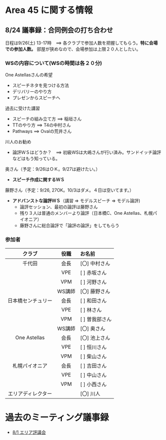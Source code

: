 # Area 45 に関する情報

## 8/24 議事録：合同例会の打ち合わせ
日程は9/26(土) 13-17時　==> 各クラブで参加人数を把握してもらう。**特に会場での参加人数。**
部屋が狭めなので、会場参加は上限２０人としたい。

### WSの内容について(WSの時間は各２０分)
One Astellasさんの希望
- スピーチネタを見つける方法
- デリバリーのやり方
- プレゼンからスピーチへ

過去に受けた講習
- スピーチの組み立て方 ==> 稲垣さん
- TTのやり方 ==> T4の中村さん
- Pathways ==> Ovalの荒井さん

川人のお勧め
- 論評ＷＳはどうか？　==>  初級WSは大嶋さんが行い済み。サンドイッチ論評などはもう知っている。


奥さん（予定：9/26はＯＫ。9/27は避けたい。）
- **スピーチ作成に関するＷＳ**

藤野さん（予定：9/26, 27OK。10/3はダメ。４日は空いてます。）
- **アドバンストな論評ＷＳ**（講習 => モデルスピーチ => モデル論評)
  - 論評セッション、最初の論評は藤野さん
  - 残り３人は普通のメンバーより論評（日本橋C、One Astellas、札幌パイオニア）
  - 藤野さんに総合論評で「論評の論評」をしてもらう


### 参加者
|クラブ|役職|お名前 |
|:-----:|:---:|:-----------|
| 千代田 | 会長 | [〇] 中村さん |
| | VPE | [ ] 赤坂さん |
| | VPM | [ ] 河野さん |
| | WS講師 | [〇] 藤野さん |
| 日本橋センチュリー | 会長 | [ ] 和田さん |
| | VPE | [ ] 林さん |
| | VPM | [ ] 曽我部さん |
| | WS講師 | [〇] 奥さん |
| One Astellas | 会長 | [〇] 池上さん |
| | VPE | [ ] 恒川さん |
| | VPM | [ ] 柴山さん |
| 札幌パイオニア | 会長 | [ ] 吉田さん |
| | VPE | [ ] 中山さん |
| | VPM | [ ] 小西さん |
| エリアディレクター  |  |  [〇] 川人 |

# 過去のミーティング議事録
* [8/1 エリア評議会](https://github.com/norip6jp/toastmasters/blob/master/area45_20-21/AreaCouncil0801.md)
